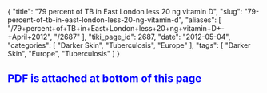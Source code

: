 {
    "title": "79 percent of TB in East London less 20 ng vitamin D",
    "slug": "79-percent-of-tb-in-east-london-less-20-ng-vitamin-d",
    "aliases": [
        "/79+percent+of+TB+in+East+London+less+20+ng+vitamin+D+-+April+2012",
        "/2687"
    ],
    "tiki_page_id": 2687,
    "date": "2012-05-04",
    "categories": [
        "Darker Skin",
        "Tuberculosis",
        "Europe"
    ],
    "tags": [
        "Darker Skin",
        "Europe",
        "Tuberculosis"
    ]
}


##  **<span style="color:#00F;">PDF is attached at bottom of this page</span>**